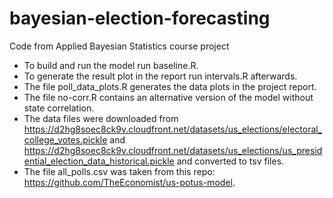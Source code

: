 # bayesian-election-forecasting
Code from Applied Bayesian Statistics course project

- To build and run the model run baseline.R.
- To generate the result plot in the report run intervals.R afterwards.
- The file poll_data_plots.R generates the data plots in the project report.
- The file no-corr.R contains an alternative version of the model without state correlation.
- The data files were downloaded from https://d2hg8soec8ck9v.cloudfront.net/datasets/us_elections/electoral_college_votes.pickle and https://d2hg8soec8ck9v.cloudfront.net/datasets/us_elections/us_presidential_election_data_historical.pickle and converted to tsv files. 
- The file all_polls.csv was taken from this repo: https://github.com/TheEconomist/us-potus-model.
